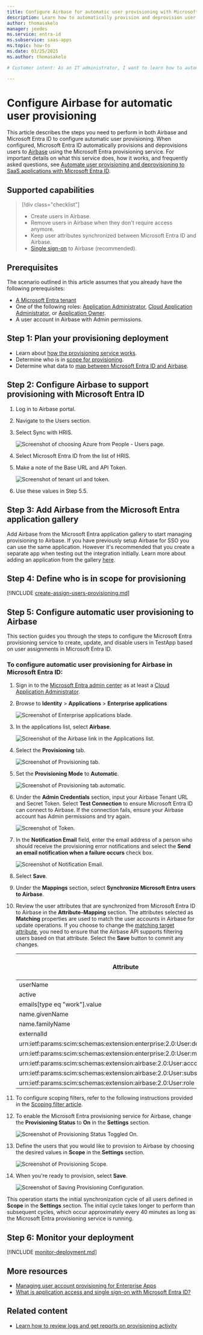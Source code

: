 ```yaml
---
title: Configure Airbase for automatic user provisioning with Microsoft Entra ID
description: Learn how to automatically provision and deprovision user accounts from Microsoft Entra ID to Airbase.
author: thomasakelo
manager: jeedes
ms.service: entra-id
ms.subservice: saas-apps
ms.topic: how-to
ms.date: 03/25/2025
ms.author: thomasakelo

# Customer intent: As an IT administrator, I want to learn how to automatically provision and deprovision user accounts from Microsoft Entra ID to Airbase so that I can streamline the user management process and ensure that users have the appropriate access to Airbase.

---
```


# Configure Airbase for automatic user provisioning

This article describes the steps you need to perform in both Airbase and Microsoft Entra ID to configure automatic user provisioning. When configured, Microsoft Entra ID automatically provisions and deprovisions users to [Airbase](https://www.airbase.com/) using the Microsoft Entra provisioning service. For important details on what this service does, how it works, and frequently asked questions, see [Automate user provisioning and deprovisioning to SaaS applications with Microsoft Entra ID](~/identity/app-provisioning/user-provisioning.md). 


## Supported capabilities
> [!div class="checklist"]
> * Create users in Airbase.
> * Remove users in Airbase when they don't require access anymore.
> * Keep user attributes synchronized between Microsoft Entra ID and Airbase.
> * [Single sign-on](airbase-tutorial.md) to Airbase (recommended).

## Prerequisites

The scenario outlined in this article assumes that you already have the following prerequisites:

* [A Microsoft Entra tenant](~/identity-platform/quickstart-create-new-tenant.md) 
* One of the following roles: [Application Administrator](/entra/identity/role-based-access-control/permissions-reference#application-administrator), [Cloud Application Administrator](/entra/identity/role-based-access-control/permissions-reference#cloud-application-administrator), or [Application Owner](/entra/fundamentals/users-default-permissions#owned-enterprise-applications).
* A user account in Airbase with Admin permissions.

## Step 1: Plan your provisioning deployment
* Learn about [how the provisioning service works](~/identity/app-provisioning/user-provisioning.md).
* Determine who is in [scope for provisioning](~/identity/app-provisioning/define-conditional-rules-for-provisioning-user-accounts.md).
* Determine what data to [map between Microsoft Entra ID and Airbase](~/identity/app-provisioning/customize-application-attributes.md).

<a name='step-2-configure-airbase-to-support-provisioning-with-azure-ad'></a>

## Step 2: Configure Airbase to support provisioning with Microsoft Entra ID

1. Log in to Airbase portal.
1. Navigate to the Users section.
1. Select Sync with HRIS.

   ![Screenshot of choosing Azure from People - Users page.](media/airbase-provisioning-tutorial/connect-hris.png)

1. Select Microsoft Entra ID from the list of HRIS.
1. Make a note of the Base URL and API Token.

   ![Screenshot of tenant url and token.](media/airbase-provisioning-tutorial/generate-token.png)
   
1. Use these values in Step 5.5.

<a name='step-3-add-airbase-from-the-azure-ad-application-gallery'></a>

## Step 3: Add Airbase from the Microsoft Entra application gallery

Add Airbase from the Microsoft Entra application gallery to start managing provisioning to Airbase. If you have previously setup Airbase for SSO you can use the same application. However it's recommended that you create a separate app when testing out the integration initially. Learn more about adding an application from the gallery [here](~/identity/enterprise-apps/add-application-portal.md). 

## Step 4: Define who is in scope for provisioning 

[!INCLUDE [create-assign-users-provisioning.md](~/identity/saas-apps/includes/create-assign-users-provisioning.md)]

## Step 5: Configure automatic user provisioning to Airbase 

This section guides you through the steps to configure the Microsoft Entra provisioning service to create, update, and disable users in TestApp based on user assignments in Microsoft Entra ID.

<a name='to-configure-automatic-user-provisioning-for-airbase-in-azure-ad'></a>

### To configure automatic user provisioning for Airbase in Microsoft Entra ID:

1. Sign in to the [Microsoft Entra admin center](https://entra.microsoft.com) as at least a [Cloud Application Administrator](~/identity/role-based-access-control/permissions-reference.md#cloud-application-administrator).
1. Browse to **Identity** > **Applications** > **Enterprise applications**

	![Screenshot of Enterprise applications blade.](common/enterprise-applications.png)

1. In the applications list, select **Airbase**.

	![Screenshot of the Airbase link in the Applications list.](common/all-applications.png)

1. Select the **Provisioning** tab.

	![Screenshot of Provisioning tab.](common/provisioning.png)

1. Set the **Provisioning Mode** to **Automatic**.

	![Screenshot of Provisioning tab automatic.](common/provisioning-automatic.png)

1. Under the **Admin Credentials** section, input your Airbase Tenant URL and Secret Token. Select **Test Connection** to ensure Microsoft Entra ID can connect to Airbase. If the connection fails, ensure your Airbase account has Admin permissions and try again.

 	![Screenshot of Token.](common/provisioning-testconnection-tenanturltoken.png)

1. In the **Notification Email** field, enter the email address of a person who should receive the provisioning error notifications and select the **Send an email notification when a failure occurs** check box.

	![Screenshot of Notification Email.](common/provisioning-notification-email.png)

1. Select **Save**.

1. Under the **Mappings** section, select **Synchronize Microsoft Entra users to Airbase**.

1. Review the user attributes that are synchronized from Microsoft Entra ID to Airbase in the **Attribute-Mapping** section. The attributes selected as **Matching** properties are used to match the user accounts in Airbase for update operations. If you choose to change the [matching target attribute](~/identity/app-provisioning/customize-application-attributes.md), you need to ensure that the Airbase API supports filtering users based on that attribute. Select the **Save** button to commit any changes.

   |Attribute|Type|Supported for filtering|Required by Airbase|
   |---|---|---|---|
   |userName|String|&check;|&check;|
   |active|Boolean||&check;|
   |emails[type eq "work"].value|String||&check;|
   |name.givenName|String|||
   |name.familyName|String|||
   |externalId|String||&check;|
   |urn:ietf:params:scim:schemas:extension:enterprise:2.0:User:department|String|||
   |urn:ietf:params:scim:schemas:extension:enterprise:2.0:User:manager|Reference|||
   |urn:ietf:params:scim:schemas:extension:airbase:2.0:User:accountingPolicy|String|||
   |urn:ietf:params:scim:schemas:extension:airbase:2.0:User:subsidiary|String|||
   |urn:ietf:params:scim:schemas:extension:airbase:2.0:User:role|String|||

1. To configure scoping filters, refer to the following instructions provided in the [Scoping filter  article](~/identity/app-provisioning/define-conditional-rules-for-provisioning-user-accounts.md).

1. To enable the Microsoft Entra provisioning service for Airbase, change the **Provisioning Status** to **On** in the **Settings** section.

	![Screenshot of Provisioning Status Toggled On.](common/provisioning-toggle-on.png)

1. Define the users that you would like to provision to Airbase by choosing the desired values in **Scope** in the **Settings** section.

	![Screenshot of Provisioning Scope.](common/provisioning-scope.png)

1. When you're ready to provision, select **Save**.

	![Screenshot of Saving Provisioning Configuration.](common/provisioning-configuration-save.png)

This operation starts the initial synchronization cycle of all users defined in **Scope** in the **Settings** section. The initial cycle takes longer to perform than subsequent cycles, which occur approximately every 40 minutes as long as the Microsoft Entra provisioning service is running. 

## Step 6: Monitor your deployment

[!INCLUDE [monitor-deployment.md](~/identity/saas-apps/includes/monitor-deployment.md)]

## More resources

* [Managing user account provisioning for Enterprise Apps](~/identity/app-provisioning/configure-automatic-user-provisioning-portal.md)
* [What is application access and single sign-on with Microsoft Entra ID?](~/identity/enterprise-apps/what-is-single-sign-on.md)

## Related content

* [Learn how to review logs and get reports on provisioning activity](~/identity/app-provisioning/check-status-user-account-provisioning.md)
